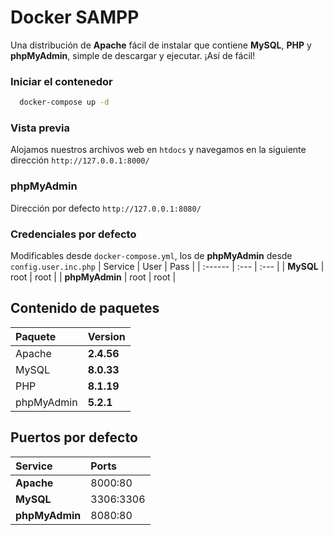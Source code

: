 # Docker SAMPP
Una distribución de **Apache** fácil de instalar que contiene **MySQL**, **PHP** y **phpMyAdmin**, simple de descargar y ejecutar. ¡Así de fácil!

### Iniciar el contenedor
```bash
  docker-compose up -d
```

### Vista previa
Alojamos nuestros archivos web en `htdocs` y navegamos en la siguiente dirección `http://127.0.0.1:8000/`

### phpMyAdmin
Dirección por defecto `http://127.0.0.1:8080/`

### Credenciales por defecto
Modificables desde `docker-compose.yml`, los de **phpMyAdmin** desde `config.user.inc.php`
| Service | User | Pass |
| :------ | :--- | :--- |
| **MySQL** | root | root |
| **phpMyAdmin** | root | root |

## Contenido de paquetes
| Paquete | Version |
| :----| :------ |
| Apache | **2.4.56** |
| MySQL | **8.0.33** |
| PHP | **8.1.19** |
| phpMyAdmin | **5.2.1** |

## Puertos por defecto
| Service | Ports |
| :------ | :--- |
| **Apache** | 8000:80 |
| **MySQL** | 3306:3306 |
| **phpMyAdmin** | 8080:80 |
